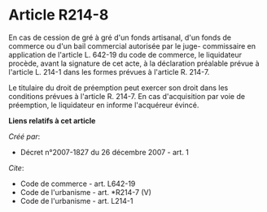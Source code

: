 # Article R214-8

En cas de cession de gré à gré d'un fonds artisanal, d'un fonds de commerce ou d'un bail commercial autorisée par le juge-
commissaire en application de l'article L. 642-19 du code de commerce, le liquidateur procède, avant la signature de cet
acte, à la déclaration préalable prévue à l'article L. 214-1 dans les formes prévues à l'article R. 214-7. 

Le titulaire du droit de préemption peut exercer son droit dans les conditions prévues à l'article R. 214-7. En cas
d'acquisition par voie de préemption, le liquidateur en informe l'acquéreur évincé.

**Liens relatifs à cet article**

_Créé par_:

  - Décret n°2007-1827 du 26 décembre 2007 - art. 1

_Cite_:

  - Code de commerce - art. L642-19
  - Code de l'urbanisme - art. *R214-7 (V)
  - Code de l'urbanisme - art. L214-1
